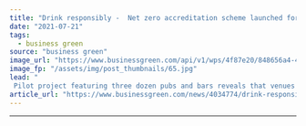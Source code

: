 ```yaml
---
title: "Drink responsibly -  Net zero accreditation scheme launched for pubs and bars"
date: "2021-07-21"
tags: 
  - business green
source: "business green"
image_url: "https://www.businessgreen.com/api/v1/wps/4f87e20/848656a4-4edc-48d9-8c24-3e3a3bb81052/5/Net-Zero-Pubs-Bars-Event-Image-2-185x114.jpg"
image_fp: "/assets/img/post_thumbnails/65.jpg"
lead: "
 Pilot project featuring three dozen pubs and bars reveals that venues that service food face steeper decarbonisation challenge than 'wet-led' venues ..."
article_url: "https://www.businessgreen.com/news/4034774/drink-responsibly-net-zero-accreditation-scheme-launched-pubs-bars"
---
```


---
